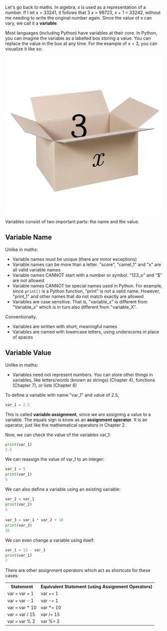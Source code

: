 Let's go back to maths. In algebra, _x_ is used as a representation of a number. If I let x = 33241, it follows that 3 _x_ = 99723, _x_ + 1 = 33242, without me needing to write the original number again. Since the value of _x_ can vary, we call it a **variable**.

Most languages (including Python) have variables at their core. In Python, you can imagine the variable as a labelled box storing a value. You can replace the value in the box at any time. For the example of x = 3, you can visualize it like so:

![](https://github.com/M22504/coding-workshop/blob/master/wiki/WhatsApp%20Image%202022-01-10%20at%208.03.06%20PM.jpeg)

Variables consist of two important parts: the name and the value.

## Variable Name

Unlike in maths:
* Variable names must be unique (there are minor exceptions)
* Variable names can be more than a letter. "score", "camel_1" and "x" are all valid variable names
* Variable names CANNOT start with a number or symbol. "123_o" and "$" are not allowed
* Variable names CANNOT be special names used in Python. For example, since `print()` is a Python function, "print" is not a valid name. However, "print_1" and other names that do not match exactly are allowed
* Variables are case sensitive. That is, "variable_x" is different from "Variable_x" which is in turn also different from "variable_X".

Conventionally,
* Variables are written with short, meaningful names
* Variables are named with lowercase letters, using underscores in place of spaces 


## Variable Value

Unlike in maths:
* Variables need not represent numbers. You can store other things in variables, like letters/words (known as strings) (Chapter 4), functions (Chapter 7), or lists (Chapter 8)


To define a variable with name "var_1" and value of 2.5, <br />
```py
var_1 = 2.5
```
This is called **variable assignment**, since we are assigning a value to a variable. The equals sign is know as an **assignment operator**. It is an operator, just like the mathematical operators in Chapter 2.

Now, we can check the value of the variables var_1:<br />
```py
print(var_1)
2.5
```

We can reassign the value of var_1 to an integer: <br />
```py
var_1 = 5
print(var_1)
5
```

We can also define a variable using an existing variable:
```py
var_2 = var_1
print(var_2)
5

var_3 = var_1 * var_2 + 10
print(var_3)
35
```

We can even change a variable using itself:
```py
var_1 = 12 - var_1
print(var_1)
7
```

There are other assignment operators which act as shortcuts for these cases:
<table>
<tr>
<th>Statement</th><th>Equivalent Statement (using Assignment Operators)</th>
</tr>
<tr>
<td>var = var + 1</td><td>var += 1</td>
</tr>
<tr>
<td>var = var - 1</td><td>var -= 1</td>
</tr>
<tr>
<td>var = var * 10</td><td>var *= 10</td>
</tr>
<tr>
<td>var = var / 15</td><td>var /= 15</td>
</tr>
<tr>
<td>var = var % 2</td><td>var %= 2</td>
</tr>
</table>
